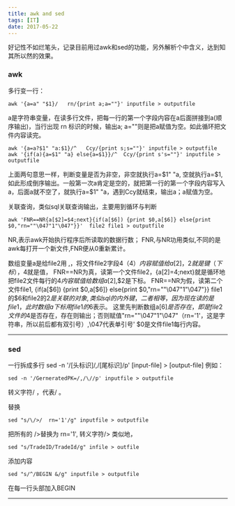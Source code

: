 ```yaml
---
title: awk and sed
tags: [IT]
date: 2017-05-22
---
```


好记性不如烂笔头，记录目前用过awk和sed的功能，另外解析个中含义，达到知其所以然的效果。

### awk

多行变一行：

    awk '{a=a" "$1}/   rn/{print a;a=""}' inputfile > outputfile
    
a是字符串变量，在读多行文件，把每一行的第一个字段内容在a后面拼接到a(顺序输出)，当行出现 rn 标识的时候，输出a; a=""则是把a赋值为空。如此循环把文件内容读完。

    awk '{a=a?$1" "a:$1}/^   Ccy/{print s;s=""}' inputfile > outputfile
    awk '{if(a){a=$1" "a} else{a=$1}}/^  Ccy/{print s's=""}' inputfile > outputfile
    
上面两句意思一样，判断变量是否为非空，非空就执行a=$1" "a, 空就执行a=$1, 如此形成倒序输出。一般第一次a肯定是空的，就把第一行的第一个字段内容写入a，后面a就不空了，就执行a=$1" "a，遇到Ccy就结束，输出a；a赋值为空。


关联查询，类似sql关联查询输出，主要用到循环与判断

    awk 'FNR==NR{a[$2]=$4;next}{if(a[$6]) {print $0,a[$6]} else{print $0,"rn=""\047"1"\047"}}'  file2 file1 > outputfile

NR,表示awk开始执行程序后所读取的数据行数；
FNR,与NR功用类似,不同的是awk每打开一个新文件,FNR便从0重新累计。

数组变量a是给file2用 ,，将文件file2字段4（$4）内容赋值给a[$2]，$2就是键（下标），$4就是值，
FNR==NR为真，读第一个文件file2，{a[$2]=$4;next}就是循环地把file2文件每行的$4内容赋值给数组a[$2],$2是下标。
FNR==NR为假，读第二个文件file1, {if(a[$6]) {print $0,a[$6]} else{print $0,"rn=""\047"1"\047"}}
file1的$6和file2的$2 是关联的对象,类似sql的内外键，二者相等，因为现在读的是file1，此时数组a下标用file1的$6表示。
这里先判断数组a[$6]是否存在，即是file2文件的$4是否存在，存在则输出；否则赋值"rn=""\047"1"\047"（rn='1'，这是字符串，所以前后都有双引号）,\047代表单引号'
$0是文件file1每行内容。

 * * *

### sed

一行拆成多行
sed -n '/[头标识]/,/[尾标识]/p' [input-file] > [output-file]
例如： 

    sed -n '/GerneratedPK=/,/\//p' inputfile > outputfile   
    
转义字符\/ ，代表/ 。

替换

    sed "s/\/>/  rn='1'/g" inputfile > outputfile 
    
把所有的 />替换为 rn='1', 转义字符\/> 
类似地，

    sed "s/TradeID/TradeId/g" infile > outfile



添加内容

    sed "s/^/BEGIN &/g" inputfile > outputfile
    
在每一行头部加入BEGIN


 * * *



  
